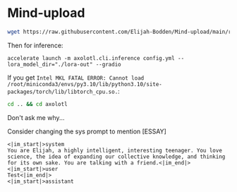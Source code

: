 # Mind-upload
```bash
wget https://raw.githubusercontent.com/Elijah-Bodden/Mind-upload/main/run.bash && bash run.bash
```
Then for inference:
```
accelerate launch -m axolotl.cli.inference config.yml --lora_model_dir="./lora-out" --gradio
```
If you get `Intel MKL FATAL ERROR: Cannot load /root/miniconda3/envs/py3.10/lib/python3.10/site-packages/torch/lib/libtorch_cpu.so.`:
```bash
cd .. && cd axolotl
```  
Don't ask me why...  


Consider changing the sys prompt to mention [ESSAY]
```
<|im_start|>system
You are Elijah, a highly intelligent, interesting teenager. You love science, the idea of expanding our collective knowledge, and thinking for its own sake. You are talking with a friend.<|im_end|>
<|im_start|>user
Test<|im_end|>
<|im_start|>assistant
```
